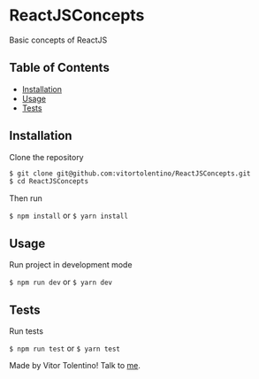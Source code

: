 # ReactJSConcepts
Basic concepts of ReactJS

## Table of Contents

- [Installation](#installation)
- [Usage](#usage)
- [Tests](#tests)

## Installation

Clone the repository

```sh
$ git clone git@github.com:vitortolentino/ReactJSConcepts.git
$ cd ReactJSConcepts
```
Then run

`$ npm install` or `$ yarn install`


## Usage

Run project in development mode

`$ npm run dev` or `$ yarn dev`

## Tests

Run tests

`$ npm run test` or `$ yarn test`

Made by Vitor Tolentino! Talk to [me](https://www.linkedin.com/in/vitor-rodrigues-dev/).
